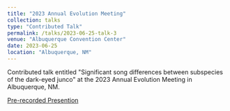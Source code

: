 ```yaml
---
title: "2023 Annual Evolution Meeting"
collection: talks
type: "Contributed Talk"
permalink: /talks/2023-06-25-talk-3
venue: "Albuquerque Convention Center"
date: 2023-06-25
location: "Albuquerque, NM"
---
```


Contributed talk entitled "Significant song differences between subspecies of the dark-eyed junco" at the 2023 Annual Evolution Meeting in Albuquerque, NM.

[Pre-recorded Presention](https://www.youtube.com/watch?app=desktop&v=cv9TiteU-WM)
